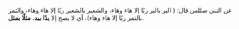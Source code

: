 عن النبي صللس قال: ( البر بالبر ربًا إلا هاء وهاء، والشعير بالشعير ربًا إلا هاء وهاء، والتمر بالتمر ربًا إلا هاء وهاء)، أي لا يصح إلا **يدًا بيد**، **مثلًا بمثل**.